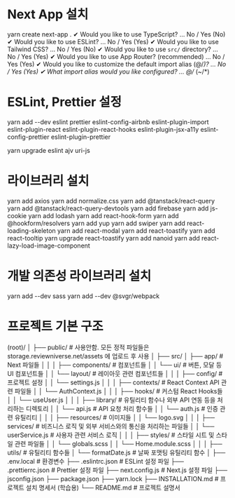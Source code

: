 # Next App 설치

yarn create next-app .
✔ Would you like to use TypeScript? … No / Yes (No)
✔ Would you like to use ESLint? … No / Yes (Yes)
✔ Would you like to use Tailwind CSS? … No / Yes (No)
✔ Would you like to use `src/` directory? … No / Yes (Yes)
✔ Would you like to use App Router? (recommended) … No / Yes (Yes)
✔ Would you like to customize the default import alias (@/_)? … No / Yes (Yes)
✔ What import alias would you like configured? … @/_ (~/\*)

# ESLint, Prettier 설정

yarn add --dev eslint prettier eslint-config-airbnb eslint-plugin-import eslint-plugin-react eslint-plugin-react-hooks eslint-plugin-jsx-a11y eslint-config-prettier eslint-plugin-prettier

yarn upgrade eslint ajv uri-js

# 라이브러리 설치

yarn add axios
yarn add normalize.css
yarn add @tanstack/react-query
yarn add @tanstack/react-query-devtools
yarn add firebase
yarn add js-cookie
yarn add lodash
yarn add react-hook-form
yarn add @hookform/resolvers
yarn add yup
yarn add swiper
yarn add react-loading-skeleton
yarn add react-modal
yarn add react-toastify
yarn add react-tooltip
yarn upgrade react-toastify
yarn add nanoid
yarn add react-lazy-load-image-component

# 개발 의존성 라이브러리 설치

yarn add --dev sass
yarn add --dev @svgr/webpack

# 프로젝트 기본 구조

(root)/
│
├── public/ # 사용안함. 모든 정적 파일들은 storage.reviewniverse.net/assets 에 업로드 후 사용
│
├── src/
│ ├── app/ # Next 파일들
│ │
│ ├── components/ # 컴포넌트들
│ │ └── ui/ # 버튼, 모달 등 UI 컴포넌트들
│ │ └── layout/ # 레이아웃 관련 컴포넌트들
│ │
│ ├── config/ # 프로젝트 설정
│ │ └── settings.js
│ │
│ ├── contexts/ # React Context API 관련 파일들
│ │ └── AuthContext.js
│ │
│ ├── hooks/ # 커스텀 React Hooks들
│ │ └── useUser.js
│ │
│ ├── library/ # 유틸리티 함수나 외부 API 연동 등을 처리하는 디렉토리
│ │ └── api.js # API 요청 처리 함수들
│ │ └── auth.js # 인증 관련 유틸리티
│ │
│ ├── resources/ # 이미지들
│ │ └── logo.svg
│ │
│ ├── services/ # 비즈니스 로직 및 외부 서비스와의 통신을 처리하는 파일들
│ │ └── userService.js # 사용자 관련 서비스 로직
│ │
│ ├── styles/ # 스타일 시트 및 스타일 관련 파일들
│ │ └── globals.scss
│ │ └── Home.module.scss
│ │
│ ├── utils/ # 유틸리티 함수들
│ └── formatDate.js # 날짜 포맷팅 유틸리티 함수
│
├── .env.local # 환경변수
├── .eslintrc.json # ESLint 설정 파일
├── .prettierrc.json # Prettier 설정 파일
├── next.config.js # Next.js 설정 파일
├── jsconfig.json
├── package.json
├── yarn.lock
├── INSTALLATION.md # 프로젝트 설치 명세서 (학습용)
└── README.md # 프로젝트 설명서
